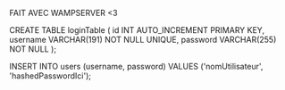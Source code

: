 FAIT AVEC WAMPSERVER <3

CREATE TABLE loginTable (
    id INT AUTO_INCREMENT PRIMARY KEY,
    username VARCHAR(191) NOT NULL UNIQUE,
    password VARCHAR(255) NOT NULL
);

INSERT INTO users (username, password) VALUES ('nomUtilisateur', 'hashedPasswordIci');
